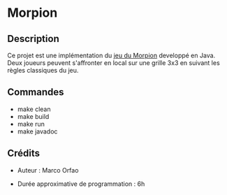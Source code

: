 # Morpion

## Description

Ce projet est une implémentation du [jeu du Morpion](https://fr.wikipedia.org/wiki/Morpion_(jeu)) developpé en Java. Deux joueurs peuvent s'affronter en local sur une grille 3x3 en suivant les règles classiques du jeu.

## Commandes

- make clean
- make build
- make run
- make javadoc

## Crédits

- Auteur : Marco Orfao

- Durée approximative de programmation : 6h
